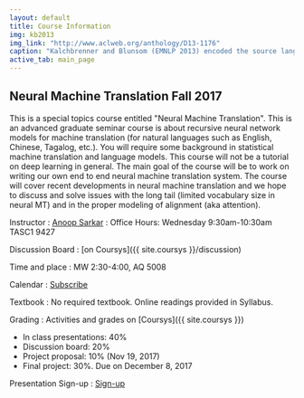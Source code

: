 ```yaml
---
layout: default
title: Course Information
img: kb2013
img_link: "http://www.aclweb.org/anthology/D13-1176"
caption: "Kalchbrenner and Blunsom (EMNLP 2013) encoded the source language input into a continuous representation and then generated the output translation from it."
active_tab: main_page 
---
```


## Neural Machine Translation <span class="text-muted">Fall 2017</span>

This is a special topics course entitled "Neural Machine Translation".
This is an advanced graduate seminar course is about recursive
neural network models for machine translation (for natural languages
such as English, Chinese, Tagalog, etc.). You will require some
background in statistical machine translation and language models.
This course will not be a tutorial on deep learning in general. The
main goal of the course will be to work on writing our own end to
end neural machine translation system. The course will cover recent
developments in neural machine translation and we hope to discuss
and solve issues with the long tail (limited vocabulary size in
neural MT) and in the proper modeling of alignment (aka attention).

Instructor
: [Anoop Sarkar](http://www.cs.sfu.ca/~anoop/) 
: Office Hours: Wednesday 9:30am-10:30am TASC1 9427

Discussion Board
: [on Coursys]({{ site.coursys }}/discussion)

Time and place
: MW 2:30-4:00, AQ 5008

Calendar
: [Subscribe](https://courses.cs.sfu.ca/calendar/0261d2fe6030dc6570c3073ca9dd1a93/anoop)

Textbook
: No required textbook. Online readings provided in Syllabus.

Grading
: Activities and grades on [Coursys]({{ site.coursys }})

* In class presentations: 40%
* Discussion board: 20%
* Project proposal: 10% (Nov 19, 2017)
* Final project: 30%. Due on December 8, 2017

Presentation Sign-up
: [Sign-up](https://docs.google.com/spreadsheets/d/1WVTtcJLLK_RlhzSeZmdIveAPjga-tjecqvV-deOG16g/edit?usp=sharing)
